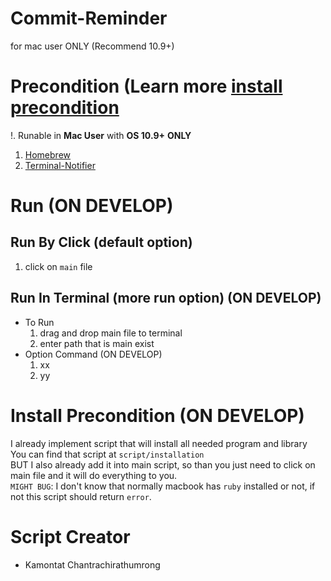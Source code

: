 # Commit-Reminder
for mac user ONLY (Recommend 10.9+)

# Precondition (Learn more [install precondition](#install-precondition-on-develop)
!. Runable in **Mac User** with **OS 10.9+** **ONLY**

1. [Homebrew](https://github.com/Homebrew/homebrew)
2. [Terminal-Notifier](https://github.com/julienXX/terminal-notifier)

# Run (ON DEVELOP)

## Run By Click (default option)
1. click on `main` file

## Run In Terminal (more run option) (ON DEVELOP)
- To Run
    1. drag and drop main file to terminal 
    2. enter path that is main exist
- Option Command (ON DEVELOP)
    1. xx
    2. yy

# Install Precondition (ON DEVELOP)
I already implement script that will install all needed program and library  
You can find that script at `script/installation`  
BUT I also already add it into main script, so than you just need to click on main file and it will do everything to you.  
`MIGHT BUG`: I don't know that normally macbook has `ruby` installed or not, if not this script should return `error`.

# Script Creator
- Kamontat Chantrachirathumrong
